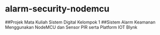 # alarm-security-nodemcu
##Projek Mata Kuliah Sistem Digital Kelompok 1
##Sistem Alarm Keamanan Menggunakan NodeMCU dan Sensor PIR serta Platform IOT Blynk
